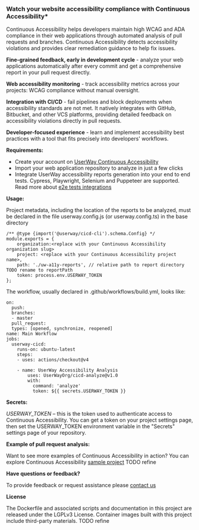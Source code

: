 ### Watch your website accessibility compliance with Continuous Accessibility*

Continuous Accessibility helps developers maintain high WCAG and ADA compliance in their web applications through automated analysis of pull requests and branches. Continuous Accessibility detects accessibility violations and provides clear remediation guidance to help fix issues.

**Fine-grained feedback, early in development cycle** - analyze your web applications automatically after every commit and get a comprehensive report in your pull request directly.

**Web accessibility monitoring** - track accessibility metrics across your projects: WCAG compliance without manual oversight.

**Integration with CI/CD** - fail pipelines and block deployments when accessibility standards are not met.  It natively integrates with GitHub, Bitbucket, and other VCS platforms, providing detailed feedback on accessibility violations directly in pull requests.

**Developer-focused experience** - learn and implement accessibility best practices with a tool that fits precisely into developers' workflows.

**Requirements:**

- Create your account on [UserWay Continuous Accessibility](https://cicd.qa.userway.dev)
- Import your web application repository to analyze in just a few clicks
- Integrate UserWay accessibility reports generation into your end to end tests. Cypress, Playwright, Selenium and Puppeteer are supported. Read more about [e2e tests integrations](https://docs.cicd.qa.userway.dev/ )

**Usage:**

Project metadata, including the location of the reports to be analyzed, must be declared in the file userway.config.js (or userway.config.ts) in the base directory

    /** @type {import('@userway/cicd-cli').schema.Config} */
    module.exports = { 
        organization:<replace with your Continuous Accessibility organization slug>
        project: <replace with your Continuous Accessibility project name>,
        path: './uw-a11y-reports', // relative path to report directory TODO rename to reportPath
        token: process.env.USERWAY_TOKEN
    };

The workflow, usually declared in .github/workflows/build.yml, looks like:

    on:
      push:
      branches:
      - master
      pull_request:
      types: [opened, synchronize, reopened]
    name: Main Workflow
    jobs:
      userway-cicd:
        runs-on: ubuntu-latest
        steps:
        - uses: actions/checkout@v4

        - name: UserWay Accessibility Analysis       
            uses: UserWayOrg/cicd-analyze@v1.0        
            with:
              command: 'analyze'
              token: ${{ secrets.USERWAY_TOKEN }}

**Secrets:**

*USERWAY_TOKEN* – this is the token used to authenticate access to Continuous Accessibility. You can get a token on your project settings page, then set the USERWAY_TOKEN environment variable in the "Secrets" settings page of your repository. 

**Example of pull request analysis:**

Want to see more examples of Continuous Accessibility in action? You can explore Continuous Accessibility [sample project](https://github.com/UserWayOrg/sample-cypress-project-github)
TODO refine

**Have questions or feedback?**

To provide feedback or request assistance please [contact us](https://userway.org/contact)

**License**

The Dockerfile and associated scripts and documentation in this project are released under the LGPLv3 License.
Container images built with this project include third-party materials.
TODO refine